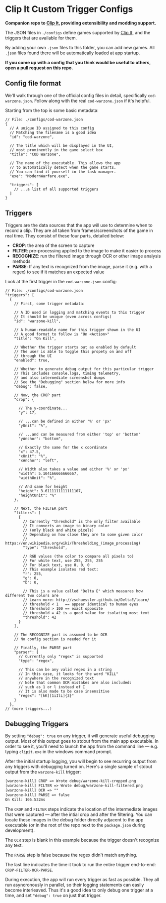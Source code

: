 # Clip It Custom Trigger Configs

**Companion repo to [Clip It](https://hypetrigger.io/clipit), providing extensibility and modding support.**

The JSON files in `./configs` define games supported by [Clip It](https://hypetrigger.io/clipit), and the triggers that are available for them.

By adding your own `.json` files to this folder, you can add new games. All `.json` files found there will be automatically loaded at app startup.

**If you come up with a config that you think would be useful to others, open a pull request on this repo.**

## Config file format

We'll walk through one of the official config files in detail, specifically `cod-warzone.json`. Follow along with the real `cod-warzone.json` if it's helpful.

Starting from the top is some basic metadata:

```jsonc
// File: ./configs/cod-warzone.json
{
  // A unique ID assigned to this config
  // Matching the filename is a good idea
  "id": "cod-warzone",

  // The title which will be displayed in the UI,
  // most prominently in the game select box
  "title": "COD Warzone",

  // The name of the executable. This allows the app
  // to automatically detect when the game starts.
  // You can find it yourself in the task manager.
  "exe": "ModernWarfare.exe",

  "triggers": [
    // ...a list of all supported triggers
  ]
}
```

## Triggers

Triggers are the data sources that the app will use to determine when to record a clip. They are all taken from frames/screenshots of the game in real time. They consist of these four parts, detailed below:

- **CROP**: the area of the screen to capture
- **FILTER**: pre-processing applied to the image to make it easier to process
- **RECOGNIZE**: run the filtered image through OCR or other image analysis methods
- **PARSE**: If any text is recognized from the image, parse it (e.g. with a regex) to see if it matches an expected value

Look at the first trigger in the `cod-warzone.json` config:

```jsonc
// File: ./configs/cod-warzone.json
"triggers": [
  {
    // First, some trigger metadata:

    // A ID used in logging and matching events to this trigger
    // It should be unique (even across configs)
    "id": "warzone-kill",

    // A human-readable name for this trigger shown in the UI
    // A good format to follow is "On <Action>"
    "title": "On Kill",

    // Whether the trigger starts out as enabled by default
    // The user is able to toggle this propety on and off
    // through the UI
    "enabled": true,

    // Whether to generate debug output for this particular trigger
    // This includes console.logs, timing telemetry,
    // and also intermediate screenshot dumps
    // See the "Debugging" section below for more info
    "debug": false,

    // Now, the CROP part
    "crop": {
      
      // The y-coordinate...
      "y": 17,

      // ...can be defined in either '%' or 'px'
      "yUnit": "%", 

      // ...and can be measured from either 'top' or 'bottom'
      "yAnchor": "bottom", 

      // Exactly the same for the x coordinate
      "x": 47.5,
      "xUnit": "%",
      "xAnchor": "left",

      // Width also takes a value and either '%' or 'px'
      "width": 5.104166666666667,
      "widthUnit": "%",

      // And same for height
      "height": 3.6111111111111107,
      "heightUnit": "%"
    },

    // Next, the FILTER part
    "filters": [
      {
        // Currently "threshold" is the only filter available
        // It converts an image to binary color
        // (only black and white pixels)
        // Depending on how close they are to some given color
        // https://en.wikipedia.org/wiki/Thresholding_(image_processing)
        "type": "threshold",

        // RGB values (the color to compare all pixels to)
        // For white text, use 255, 255, 255
        // For black text, use 0, 0, 0
        // This example isolates red text:
        "r": 255,
        "g": 0,
        "b": 0,

        // This is a value called "Delta E" which measures how different two colors are
        // Learn more: http://zschuessler.github.io/DeltaE/learn/
        // threshold < 1   == appear identical to human eyes
        // threshold > 100 == exact opposite
        // threshold = 42 is a good value for isolating most text
        "threshold": 42
      }
    ],

    // The RECOGNIZE part is assumed to be OCR
    // No config section is needed for it

    // Finally, the PARSE part
    "parser": {
      // Currently only "regex" is supported
      "type": "regex",

      // This can be any valid regex in a string
      // In this case, it looks for the word "KILL"
      // anywhere in the recognized text
      // Note that common OCR mistakes are also included:
      // such as 1 or l instead of I
      // It is also made to be case insensitive
      "regex": "[kK][1iIlL]{3}"
    }
  },
// (more triggers...) 
```

## Debugging Triggers

By setting `"debug": true` on any trigger, it will generate useful debugging output. Most of this output goes to stdout from the main app executable. In order to see it, you'll need to launch the app from the command line — e.g. typing `clipit.exe` in the windows command prompt.

After the initial startup logging, you will begin to see recurring output from any triggers with debugging turned on. Here's a single sample of stdout output from the `warzone-kill` trigger:

```txt
[warzone-kill] CROP => Wrote debug/warzone-kill-cropped.png
[warzone-kill] FILTER => Wrote debug/warzone-kill-filtered.png
[warzone-kill] OCR => ""
[warzone-kill] PARSE => false
On Kill: 105.532ms
```

The `CROP` and `FILTER` steps indicate the location of the intermediate images that were captured — after the intial crop and after the filtering. You can locate these images in the debug folder directly adjacent to the app executable (or in the root of the repo next to the `package.json` during development).

The `OCR` step is blank in this example because the trigger doesn't recognize any text.

The `PARSE` step is false because the regex didn't match anything.

The last line indicates the time it took to run the entire trigger end-to-end: `CROP-FILTER-OCR-PARSE`. 

During execution, the app will run every trigger as fast as possible. They all run asyncronously in parallel, so their logging statements can easily become interleaved. Thus it's a good idea to only debug one trigger at a time, and set `"debug": true` on just that trigger.
